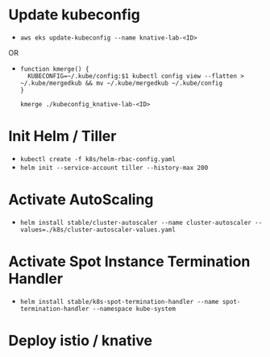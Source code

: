 # Update kubeconfig
 * `aws eks update-kubeconfig --name knative-lab-<ID>`
 
 OR

 * ```
   function kmerge() {
     KUBECONFIG=~/.kube/config:$1 kubectl config view --flatten > ~/.kube/mergedkub && mv ~/.kube/mergedkub ~/.kube/config
   }
   
   kmerge ./kubeconfig_knative-lab-<ID>
# Init Helm / Tiller
 * `kubectl create -f k8s/helm-rbac-config.yaml`
 * `helm init --service-account tiller --history-max 200`

# Activate AutoScaling

 * `helm install stable/cluster-autoscaler --name cluster-autoscaler --values=./k8s/cluster-autoscaler-values.yaml`
 
# Activate Spot Instance Termination Handler

 * `helm install stable/k8s-spot-termination-handler --name spot-termination-handler --namespace kube-system`
 

# Deploy istio / knative